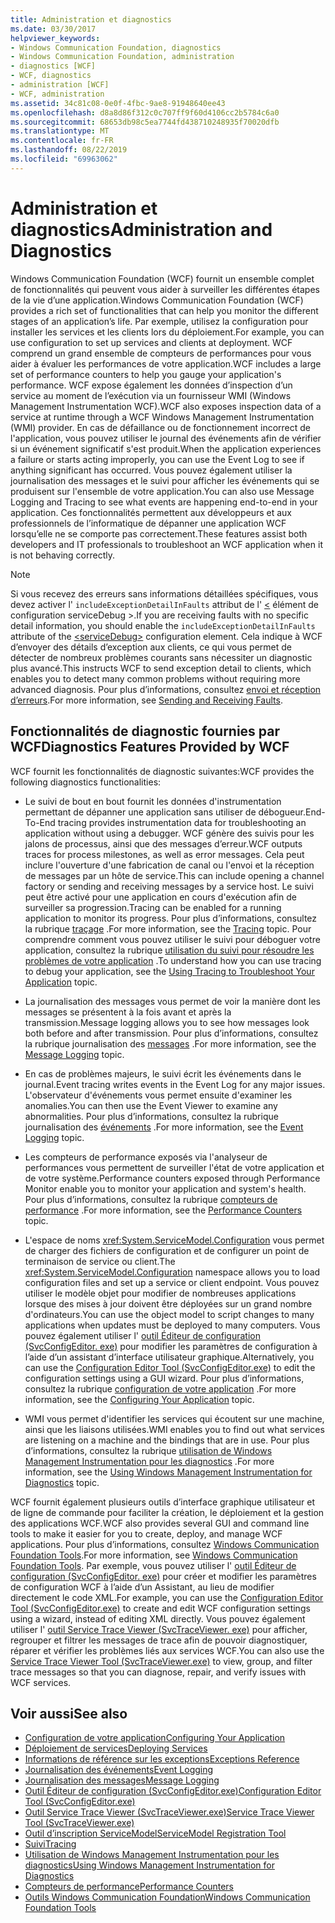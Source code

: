 ```yaml
---
title: Administration et diagnostics
ms.date: 03/30/2017
helpviewer_keywords:
- Windows Communication Foundation, diagnostics
- Windows Communication Foundation, administration
- diagnostics [WCF]
- WCF, diagnostics
- administration [WCF]
- WCF, administration
ms.assetid: 34c81c08-0e0f-4fbc-9ae8-91948640ee43
ms.openlocfilehash: d8a8d86f312c0c707ff9f60d4106cc2b5784c6a0
ms.sourcegitcommit: 68653db98c5ea7744fd438710248935f70020dfb
ms.translationtype: MT
ms.contentlocale: fr-FR
ms.lasthandoff: 08/22/2019
ms.locfileid: "69963062"
---
```

# <a name="administration-and-diagnostics"></a><span data-ttu-id="28e06-102">Administration et diagnostics</span><span class="sxs-lookup"><span data-stu-id="28e06-102">Administration and Diagnostics</span></span>
<span data-ttu-id="28e06-103">Windows Communication Foundation (WCF) fournit un ensemble complet de fonctionnalités qui peuvent vous aider à surveiller les différentes étapes de la vie d’une application.</span><span class="sxs-lookup"><span data-stu-id="28e06-103">Windows Communication Foundation (WCF) provides a rich set of functionalities that can help you monitor the different stages of an application’s life.</span></span> <span data-ttu-id="28e06-104">Par exemple, utilisez la configuration pour installer les services et les clients lors du déploiement.</span><span class="sxs-lookup"><span data-stu-id="28e06-104">For example, you can use configuration to set up services and clients at deployment.</span></span> <span data-ttu-id="28e06-105">WCF comprend un grand ensemble de compteurs de performances pour vous aider à évaluer les performances de votre application.</span><span class="sxs-lookup"><span data-stu-id="28e06-105">WCF includes a large set of performance counters to help you gauge your application's performance.</span></span> <span data-ttu-id="28e06-106">WCF expose également les données d’inspection d’un service au moment de l’exécution via un fournisseur WMI (Windows Management Instrumentation WCF).</span><span class="sxs-lookup"><span data-stu-id="28e06-106">WCF also exposes inspection data of a service at runtime through a WCF Windows Management Instrumentation (WMI) provider.</span></span> <span data-ttu-id="28e06-107">En cas de défaillance ou de fonctionnement incorrect de l'application, vous pouvez utiliser le journal des événements afin de vérifier si un événement significatif s'est produit.</span><span class="sxs-lookup"><span data-stu-id="28e06-107">When the application experiences a failure or starts acting improperly, you can use the Event Log to see if anything significant has occurred.</span></span> <span data-ttu-id="28e06-108">Vous pouvez également utiliser la journalisation des messages et le suivi pour afficher les événements qui se produisent sur l'ensemble de votre application.</span><span class="sxs-lookup"><span data-stu-id="28e06-108">You can also use Message Logging and Tracing to see what events are happening end-to-end in your application.</span></span> <span data-ttu-id="28e06-109">Ces fonctionnalités permettent aux développeurs et aux professionnels de l’informatique de dépanner une application WCF lorsqu’elle ne se comporte pas correctement.</span><span class="sxs-lookup"><span data-stu-id="28e06-109">These features assist both developers and IT professionals to troubleshoot an WCF application when it is not behaving correctly.</span></span>  
  
> [!NOTE]
> <span data-ttu-id="28e06-110">Si vous recevez des erreurs sans informations détaillées spécifiques, vous devez activer l' `includeExceptionDetailInFaults` attribut de l' [ \<](../../../../docs/framework/configure-apps/file-schema/wcf/servicedebug.md) élément de configuration serviceDebug >.</span><span class="sxs-lookup"><span data-stu-id="28e06-110">If you are receiving faults with no specific detail information, you should enable the `includeExceptionDetailInFaults` attribute of the [\<serviceDebug>](../../../../docs/framework/configure-apps/file-schema/wcf/servicedebug.md) configuration element.</span></span> <span data-ttu-id="28e06-111">Cela indique à WCF d’envoyer des détails d’exception aux clients, ce qui vous permet de détecter de nombreux problèmes courants sans nécessiter un diagnostic plus avancé.</span><span class="sxs-lookup"><span data-stu-id="28e06-111">This instructs WCF to send exception detail to clients, which enables you to detect many common problems without requiring more advanced diagnosis.</span></span> <span data-ttu-id="28e06-112">Pour plus d’informations, consultez [envoi et réception d’erreurs](../../../../docs/framework/wcf/sending-and-receiving-faults.md).</span><span class="sxs-lookup"><span data-stu-id="28e06-112">For more information, see [Sending and Receiving Faults](../../../../docs/framework/wcf/sending-and-receiving-faults.md).</span></span>  
  
## <a name="diagnostics-features-provided-by-wcf"></a><span data-ttu-id="28e06-113">Fonctionnalités de diagnostic fournies par WCF</span><span class="sxs-lookup"><span data-stu-id="28e06-113">Diagnostics Features Provided by WCF</span></span>  
 <span data-ttu-id="28e06-114">WCF fournit les fonctionnalités de diagnostic suivantes:</span><span class="sxs-lookup"><span data-stu-id="28e06-114">WCF provides the following diagnostics functionalities:</span></span>  
  
- <span data-ttu-id="28e06-115">Le suivi de bout en bout fournit les données d'instrumentation permettant de dépanner une application sans utiliser de débogueur.</span><span class="sxs-lookup"><span data-stu-id="28e06-115">End-To-End tracing provides instrumentation data for troubleshooting an application without using a debugger.</span></span> <span data-ttu-id="28e06-116">WCF génère des suivis pour les jalons de processus, ainsi que des messages d’erreur.</span><span class="sxs-lookup"><span data-stu-id="28e06-116">WCF outputs traces for process milestones, as well as error messages.</span></span> <span data-ttu-id="28e06-117">Cela peut inclure l'ouverture d'une fabrication de canal ou l'envoi et la réception de messages par un hôte de service.</span><span class="sxs-lookup"><span data-stu-id="28e06-117">This can include opening a channel factory or sending and receiving messages by a service host.</span></span> <span data-ttu-id="28e06-118">Le suivi peut être activé pour une application en cours d'exécution afin de surveiller sa progression.</span><span class="sxs-lookup"><span data-stu-id="28e06-118">Tracing can be enabled for a running application to monitor its progress.</span></span> <span data-ttu-id="28e06-119">Pour plus d’informations, consultez la rubrique [traçage](../../../../docs/framework/wcf/diagnostics/tracing/index.md) .</span><span class="sxs-lookup"><span data-stu-id="28e06-119">For more information, see the [Tracing](../../../../docs/framework/wcf/diagnostics/tracing/index.md) topic.</span></span> <span data-ttu-id="28e06-120">Pour comprendre comment vous pouvez utiliser le suivi pour déboguer votre application, consultez la rubrique [utilisation du suivi pour résoudre les problèmes de votre application](../../../../docs/framework/wcf/diagnostics/tracing/using-tracing-to-troubleshoot-your-application.md) .</span><span class="sxs-lookup"><span data-stu-id="28e06-120">To understand how you can use tracing to debug your application, see the [Using Tracing to Troubleshoot Your Application](../../../../docs/framework/wcf/diagnostics/tracing/using-tracing-to-troubleshoot-your-application.md) topic.</span></span>  
  
- <span data-ttu-id="28e06-121">La journalisation des messages vous permet de voir la manière dont les messages se présentent à la fois avant et après la transmission.</span><span class="sxs-lookup"><span data-stu-id="28e06-121">Message logging allows you to see how messages look both before and after transmission.</span></span> <span data-ttu-id="28e06-122">Pour plus d’informations, consultez la rubrique journalisation des [messages](../../../../docs/framework/wcf/diagnostics/message-logging.md) .</span><span class="sxs-lookup"><span data-stu-id="28e06-122">For more information, see the [Message Logging](../../../../docs/framework/wcf/diagnostics/message-logging.md) topic.</span></span>  
  
- <span data-ttu-id="28e06-123">En cas de problèmes majeurs, le suivi écrit les événements dans le journal.</span><span class="sxs-lookup"><span data-stu-id="28e06-123">Event tracing writes events in the Event Log for any major issues.</span></span> <span data-ttu-id="28e06-124">L'observateur d'événements vous permet ensuite d'examiner les anomalies.</span><span class="sxs-lookup"><span data-stu-id="28e06-124">You can then use the Event Viewer to examine any abnormalities.</span></span> <span data-ttu-id="28e06-125">Pour plus d’informations, consultez la rubrique journalisation des [événements](../../../../docs/framework/wcf/diagnostics/event-logging/index.md) .</span><span class="sxs-lookup"><span data-stu-id="28e06-125">For more information, see the [Event Logging](../../../../docs/framework/wcf/diagnostics/event-logging/index.md) topic.</span></span>  
  
- <span data-ttu-id="28e06-126">Les compteurs de performance exposés via l'analyseur de performances vous permettent de surveiller l'état de votre application et de votre système.</span><span class="sxs-lookup"><span data-stu-id="28e06-126">Performance counters exposed through Performance Monitor enable you to monitor your application and system's health.</span></span> <span data-ttu-id="28e06-127">Pour plus d’informations, consultez la rubrique [compteurs de performance](../../../../docs/framework/wcf/diagnostics/performance-counters/index.md) .</span><span class="sxs-lookup"><span data-stu-id="28e06-127">For more information, see the [Performance Counters](../../../../docs/framework/wcf/diagnostics/performance-counters/index.md) topic.</span></span>  
  
- <span data-ttu-id="28e06-128">L'espace de noms <xref:System.ServiceModel.Configuration> vous permet de charger des fichiers de configuration et de configurer un point de terminaison de service ou client.</span><span class="sxs-lookup"><span data-stu-id="28e06-128">The <xref:System.ServiceModel.Configuration> namespace allows you to load configuration files and set up a service or client endpoint.</span></span> <span data-ttu-id="28e06-129">Vous pouvez utiliser le modèle objet pour modifier de nombreuses applications lorsque des mises à jour doivent être déployées sur un grand nombre d'ordinateurs.</span><span class="sxs-lookup"><span data-stu-id="28e06-129">You can use the object model to script changes to many applications when updates must be deployed to many computers.</span></span> <span data-ttu-id="28e06-130">Vous pouvez également utiliser l' [outil Éditeur de configuration (SvcConfigEditor. exe)](../../../../docs/framework/wcf/configuration-editor-tool-svcconfigeditor-exe.md) pour modifier les paramètres de configuration à l’aide d’un assistant d’interface utilisateur graphique.</span><span class="sxs-lookup"><span data-stu-id="28e06-130">Alternatively, you can use the [Configuration Editor Tool (SvcConfigEditor.exe)](../../../../docs/framework/wcf/configuration-editor-tool-svcconfigeditor-exe.md) to edit the configuration settings using a GUI wizard.</span></span> <span data-ttu-id="28e06-131">Pour plus d’informations, consultez la rubrique [configuration de votre application](../../../../docs/framework/wcf/diagnostics/configuring-your-application.md) .</span><span class="sxs-lookup"><span data-stu-id="28e06-131">For more information, see the [Configuring Your Application](../../../../docs/framework/wcf/diagnostics/configuring-your-application.md) topic.</span></span>  
  
- <span data-ttu-id="28e06-132">WMI vous permet d'identifier les services qui écoutent sur une machine, ainsi que les liaisons utilisées.</span><span class="sxs-lookup"><span data-stu-id="28e06-132">WMI enables you to find out what services are listening on a machine and the bindings that are in use.</span></span> <span data-ttu-id="28e06-133">Pour plus d’informations, consultez la rubrique [utilisation de Windows Management Instrumentation pour les diagnostics](../../../../docs/framework/wcf/diagnostics/wmi/index.md) .</span><span class="sxs-lookup"><span data-stu-id="28e06-133">For more information, see the [Using Windows Management Instrumentation for Diagnostics](../../../../docs/framework/wcf/diagnostics/wmi/index.md) topic.</span></span>  
  
 <span data-ttu-id="28e06-134">WCF fournit également plusieurs outils d’interface graphique utilisateur et de ligne de commande pour faciliter la création, le déploiement et la gestion des applications WCF.</span><span class="sxs-lookup"><span data-stu-id="28e06-134">WCF also provides several GUI and command line tools to make it easier for you to create, deploy, and manage WCF applications.</span></span> <span data-ttu-id="28e06-135">Pour plus d’informations, consultez [Windows Communication Foundation Tools](../../../../docs/framework/wcf/tools.md).</span><span class="sxs-lookup"><span data-stu-id="28e06-135">For more information, see [Windows Communication Foundation Tools](../../../../docs/framework/wcf/tools.md).</span></span> <span data-ttu-id="28e06-136">Par exemple, vous pouvez utiliser l' [outil Éditeur de configuration (SvcConfigEditor. exe)](../../../../docs/framework/wcf/configuration-editor-tool-svcconfigeditor-exe.md) pour créer et modifier les paramètres de configuration WCF à l’aide d’un Assistant, au lieu de modifier directement le code XML.</span><span class="sxs-lookup"><span data-stu-id="28e06-136">For example, you can use the [Configuration Editor Tool (SvcConfigEditor.exe)](../../../../docs/framework/wcf/configuration-editor-tool-svcconfigeditor-exe.md) to create and edit WCF configuration settings using a wizard, instead of editing XML directly.</span></span> <span data-ttu-id="28e06-137">Vous pouvez également utiliser l' [outil Service Trace Viewer (SvcTraceViewer. exe)](../../../../docs/framework/wcf/service-trace-viewer-tool-svctraceviewer-exe.md) pour afficher, regrouper et filtrer les messages de trace afin de pouvoir diagnostiquer, réparer et vérifier les problèmes liés aux services WCF.</span><span class="sxs-lookup"><span data-stu-id="28e06-137">You can also use the [Service Trace Viewer Tool (SvcTraceViewer.exe)](../../../../docs/framework/wcf/service-trace-viewer-tool-svctraceviewer-exe.md) to view, group, and filter trace messages so that you can diagnose, repair, and verify issues with WCF services.</span></span>  
  
## <a name="see-also"></a><span data-ttu-id="28e06-138">Voir aussi</span><span class="sxs-lookup"><span data-stu-id="28e06-138">See also</span></span>

- [<span data-ttu-id="28e06-139">Configuration de votre application</span><span class="sxs-lookup"><span data-stu-id="28e06-139">Configuring Your Application</span></span>](../../../../docs/framework/wcf/diagnostics/configuring-your-application.md)
- [<span data-ttu-id="28e06-140">Déploiement de services</span><span class="sxs-lookup"><span data-stu-id="28e06-140">Deploying Services</span></span>](../../../../docs/framework/wcf/diagnostics/deploying-services.md)
- [<span data-ttu-id="28e06-141">Informations de référence sur les exceptions</span><span class="sxs-lookup"><span data-stu-id="28e06-141">Exceptions Reference</span></span>](../../../../docs/framework/wcf/diagnostics/exceptions-reference/index.md)
- [<span data-ttu-id="28e06-142">Journalisation des événements</span><span class="sxs-lookup"><span data-stu-id="28e06-142">Event Logging</span></span>](../../../../docs/framework/wcf/diagnostics/event-logging/index.md)
- [<span data-ttu-id="28e06-143">Journalisation des messages</span><span class="sxs-lookup"><span data-stu-id="28e06-143">Message Logging</span></span>](../../../../docs/framework/wcf/diagnostics/message-logging.md)
- [<span data-ttu-id="28e06-144">Outil Éditeur de configuration (SvcConfigEditor.exe)</span><span class="sxs-lookup"><span data-stu-id="28e06-144">Configuration Editor Tool (SvcConfigEditor.exe)</span></span>](../../../../docs/framework/wcf/configuration-editor-tool-svcconfigeditor-exe.md)
- [<span data-ttu-id="28e06-145">Outil Service Trace Viewer (SvcTraceViewer.exe)</span><span class="sxs-lookup"><span data-stu-id="28e06-145">Service Trace Viewer Tool (SvcTraceViewer.exe)</span></span>](../../../../docs/framework/wcf/service-trace-viewer-tool-svctraceviewer-exe.md)
- [<span data-ttu-id="28e06-146">Outil d’inscription ServiceModel</span><span class="sxs-lookup"><span data-stu-id="28e06-146">ServiceModel Registration Tool</span></span>](../../../../docs/framework/wcf/diagnostics/servicemodel-registration-tool.md)
- [<span data-ttu-id="28e06-147">Suivi</span><span class="sxs-lookup"><span data-stu-id="28e06-147">Tracing</span></span>](../../../../docs/framework/wcf/diagnostics/tracing/index.md)
- [<span data-ttu-id="28e06-148">Utilisation de Windows Management Instrumentation pour les diagnostics</span><span class="sxs-lookup"><span data-stu-id="28e06-148">Using Windows Management Instrumentation for Diagnostics</span></span>](../../../../docs/framework/wcf/diagnostics/wmi/index.md)
- [<span data-ttu-id="28e06-149">Compteurs de performance</span><span class="sxs-lookup"><span data-stu-id="28e06-149">Performance Counters</span></span>](../../../../docs/framework/wcf/diagnostics/performance-counters/index.md)
- [<span data-ttu-id="28e06-150">Outils Windows Communication Foundation</span><span class="sxs-lookup"><span data-stu-id="28e06-150">Windows Communication Foundation Tools</span></span>](../../../../docs/framework/wcf/tools.md)
